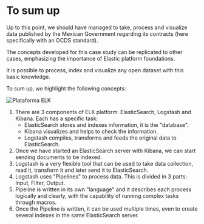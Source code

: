 # To sum up

Up to this point, we should have managed to take, process and visualize data published by the Mexican Government regarding its contracts (here specifically with an OCDS standard).

The concepts developed for this case study can be replicated to other cases,
emphasizing the importance of Elastic platform foundations.

It is possible to process, index and visualize any open dataset with this basic knowledge.

To sum up, we highlight the following concepts:

![Plataforma ELK](elk.png "Plataforma ELK")

1. There are 3 components of ELK platform: ElasticSearch, Logstash and Kibana. Each has a specific task:
    - ElasticSearch stores and indexes information, it is the "database".
    - Kibana visualizes and helps to check the information.
    - Logstash compiles, transforms and feeds the original data to ElasticSearch.
1. Once we have started an ElasticSearch server with Kibana, we can start sending documents to be indexed.
1. Logstash is a very flexible tool that can be used to take data collection, read it, transform it and later send it to ElasticSearch.
1. Logstash uses "Pipelines" to process data. This is divided in 3 parts: Input, Filter, Output.
1. Pipeline is written in its own "language" and it describes each process logically and clearly, with the capability of running complex tasks through macros.
1. Once the Pipeline is written, it can be used multiple times, even to create several indexes in the same ElasticSearch server.
